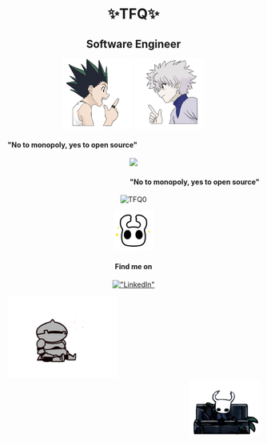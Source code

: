 <h1 align="center">✨TFQ✨</h1>

<h2 align="center">Software Engineer</h2>

<div align="center">
  <img src="https://github.com/TFQ0/TFQ0/blob/main/Manga%20Gon%20Sticker%20by%20Letablierdechloe.gif" width="140" /> 
  <img src="https://github.com/TFQ0/TFQ0/blob/main/Manga%20Gon%20Sticker%20by%20Letablierdechloe%20(1).gif" width="140" /> 


<h4 align="left"> "No to monopoly, yes to open source"</h4>
<div align="center">
  <img height="330" src="https://upload.wikimedia.org/wikipedia/commons/1/1b/Ken_Thompson_and_Dennis_Ritchie--1973.jpg"  />

<h4 align="right"> "No to monopoly, yes to open source"</h4>
<p align="center"> <img src="https://komarev.com/ghpvc/?username=TFQ0&color=blueviolet&style=for-the-badge" alt="TFQ0" /></p>






 <div align="center">
  <img src="https://github.com/TFQ0/TFQ0/blob/main/Hollow%20Knight%20Sticker.gif" width="80" /> 

  
<h4 align="center">Find me on</h4>

 [!["LinkedIn"](https://img.shields.io/badge/LinkedIn-blue?style=flat&logo=linkedin&labelColor=blue)](https://www.linkedin.com/in/talal-alqahs/)


<div align="left">
  <img src="https://github.com/TFQ0/TFQ0/blob/main/Sleepy%20Dark%20Souls%20Sticker.gif" width="220" /> 
<div align="right">
  <img src="https://github.com/TFQ0/TFQ0/blob/main/Falling%20Asleep%20Hollow%20Knight%20Sticker%20by%20Xbox.gif" width="140" /> 
